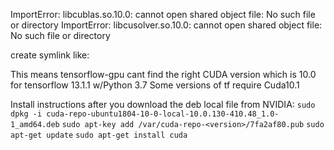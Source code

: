 ImportError: libcublas.so.10.0: cannot open shared object file: No such file or directory
ImportError: libcusolver.so.10.0: cannot open shared object file: No such file or directory

create symlink like:





This means tensorflow-gpu cant find the right CUDA version which is 10.0 for tensorflow 13.1.1 w/Python 3.7
Some versions of tf require Cuda10.1

Install instructions after you download the deb local file from NVIDIA: 
`sudo dpkg -i cuda-repo-ubuntu1804-10-0-local-10.0.130-410.48_1.0-1_amd64.deb`
`sudo apt-key add /var/cuda-repo-<version>/7fa2af80.pub`
`sudo apt-get update`
`sudo apt-get install cuda`
